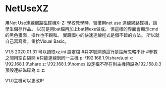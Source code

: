 # NetUseXZ
用Net Use連線網路磁碟機X: Z:
學校教學時，習慣用net use 連線網路碟機，讓學生儲存作品。
以前是用bat檔再加上bat轉exe做成。
但這樣的界面會顯示cmd的黑色畫面，操作也不親和。
實踐國小的快速連線程式是個不錯的方法。
所以就自己寫寫看，重拾Visual Basic。


V1.5 2020.01.31 可以讀取xz.ini 設定檔
#井字號開頭這行是註解忽略不計
#參數之間用空白隔開
#只能連線到同一主機
p: \\192.168.1.9\share\upi
x: \\192.168.1.9\share
z: \\192.168.1.9\homes
設定檔不存在則主機預設為192.168.0.3 預設連結磁碟為 x: z:


V1.0主機可以更改IP
